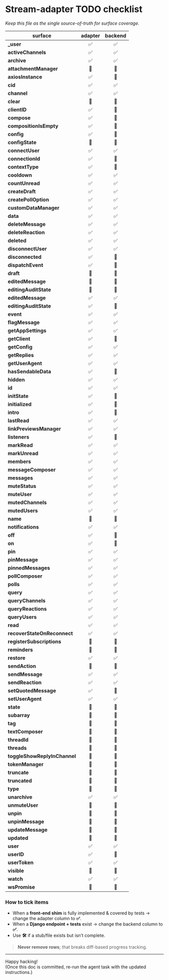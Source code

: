 # Stream-adapter TODO checklist  
_Keep this file as the single source-of-truth for surface coverage._

| surface                                      | adapter | backend |
|----------------------------------------------|:-------:|:-------:|
| **_user**                                    | ✅ | ✅ |
| **activeChannels**                           | ✅ | ✅ |
| **archive**                                  | ✅ | ✅ |
| **attachmentManager**                        | 🔲 | 🔲 |
| **axiosInstance**                            | ✅ | 🔲 |
| **cid**                                      | ✅ | ✅ |
| **channel**                                  | ✅ | ✅ |
| **clear**                                    | 🔲 | 🔲 |
| **clientID**                                 | ✅ | 🔲 |
| **compose**                                  | ✅ | 🔲 |
| **compositionIsEmpty**                       | ✅ | 🔲 |
| **config**                                   | ✅ | 🔲 |
| **configState**                              | 🔲 | 🔲 |
| **connectUser**                              | ✅ | ✅ |
| **connectionId**                             | ✅ | 🔲 |
| **contextType**                              | ✅ | 🔲 |
| **cooldown**                                 | ✅ | ✅ |
| **countUnread**                              | ✅ | ✅ |
| **createDraft**                              | ✅ | ✅ |
| **createPollOption**                         | ✅ | ✅ |
| **customDataManager**                        | ✅ | ✅ |
| **data**                                     | ✅ | ✅ |
| **deleteMessage**                            | ✅ | ✅ |
| **deleteReaction**                           | ✅ | ✅ |
| **deleted**                                  | ✅ | ✅ |
| **disconnectUser**                           | ✅ | ✅ |
| **disconnected**                             | ✅ | 🔲 |
| **dispatchEvent**                            | ✅ | 🔲 |
| **draft**                                    | 🔲 | 🔲 |
| **editedMessage**                            | 🔲 | 🔲 |
| **editingAuditState**                        | 🔲 | 🔲 |
| **editedMessage**                            | ✅ | ✅ |
| **editingAuditState**                        | ✅ | 🔲 |
| **event**                                    | ✅ | ✅ |
| **flagMessage**                              | ✅ | ✅ |
| **getAppSettings**                           | ✅ | ✅ |
| **getClient**                                | ✅ | 🔲 |
| **getConfig**                                | ✅ | ✅ |
| **getReplies**                               | ✅ | ✅ |
| **getUserAgent**                             | ✅ | ✅ |
| **hasSendableData**                          | ✅ | 🔲 |
| **hidden**                                   | ✅ | ✅ |
| **id**                                       | ✅ | ✅ |
| **initState**                                | ✅ | 🔲 |
| **initialized**                              | ✅ | 🔲 |
| **intro**                                    | ✅ | 🔲 |
| **lastRead**                                 | ✅ | ✅ |
| **linkPreviewsManager**                      | ✅ | ✅ |
| **listeners**                                | ✅ | 🔲 |
| **markRead**                                 | ✅ | ✅ |
| **markUnread**                               | ✅ | ✅ |
| **members**                                  | ✅ | ✅ |
| **messageComposer**                          | ✅ | ✅ |
| **messages**                                 | ✅ | ✅ |
| **muteStatus**                               | ✅ | ✅ |
| **muteUser**                                 | ✅ | ✅ |
| **mutedChannels**                            | ✅ | ✅ |
| **mutedUsers**                               | ✅ | ✅ |
| **name**                                     | 🔲 | 🔲 |
| **notifications**                            | ✅ | ✅ |
| **off**                                      | ✅ | 🔲 |
| **on**                                       | ✅ | 🔲 |
| **pin**                                      | ✅ | ✅ |
| **pinMessage**                               | ✅ | ✅ |
| **pinnedMessages**                           | ✅ | ✅ |
| **pollComposer**                             | ✅ | ✅ |
| **polls**                                    | ✅ | ✅ |
| **query**                                    | ✅ | ✅ |
| **queryChannels**                            | ✅ | ✅ |
| **queryReactions**                           | ✅ | ✅ |
| **queryUsers**                               | ✅ | ✅ |
| **read**                                     | ✅ | ✅ |
| **recoverStateOnReconnect**                  | ✅ | ✅ |
| **registerSubscriptions**                    | 🔲 | 🔲 |
| **reminders**                                | 🔲 | 🔲 |
| **restore**                                  | ✅ | ✅ |
| **sendAction**                               | 🔲 | 🔲 |
| **sendMessage**                              | ✅ | ✅ |
| **sendReaction**                             | ✅ | ✅ |
| **setQuotedMessage**                         | ✅ | 🔲 |
| **setUserAgent**                             | ✅ | ✅ |
| **state**                                    | 🔲 | 🔲 |
| **subarray**                                 | 🔲 | 🔲 |
| **tag**                                      | 🔲 | 🔲 |
| **textComposer**                             | 🔲 | 🔲 |
| **threadId**                                 | 🔲 | 🔲 |
| **threads**                                  | 🔲 | 🔲 |
| **toggleShowReplyInChannel**                 | 🔲 | 🔲 |
| **tokenManager**                             | 🔲 | 🔲 |
| **truncate**                                 | 🔲 | 🔲 |
| **truncated**                                | 🔲 | 🔲 |
| **type**                                     | 🔲 | 🔲 |
| **unarchive**                                | ✅ | ✅ |
| **unmuteUser**                               | 🔲 | 🔲 |
| **unpin**                                    | 🔲 | 🔲 |
| **unpinMessage**                             | 🔲 | 🔲 |
| **updateMessage**                            | 🔲 | 🔲 |
| **updated**                                  | 🔲 | 🔲 |
| **user**                                     | ✅ | ✅ |
| **userID**                                   | ✅ | 🔲 |
| **userToken**                                | ✅ | ✅ |
| **visible**                                  | 🔲 | 🔲 |
| **watch**                                    | ✅ | ✅ |
| **wsPromise**                                | 🔲 | 🔲 |

### How to tick items
* When a **front-end shim** is fully implemented & covered by tests → change the adapter column to **✅**.
* When a **Django endpoint + tests** exist → change the backend column to **✅**.
* Use **🛠** if a stub/file exists but isn’t complete.

> **Never remove rows**; that breaks diff-based progress tracking.

---

Happy hacking!  
(Once this doc is committed, re-run the agent task with the updated instructions.)
